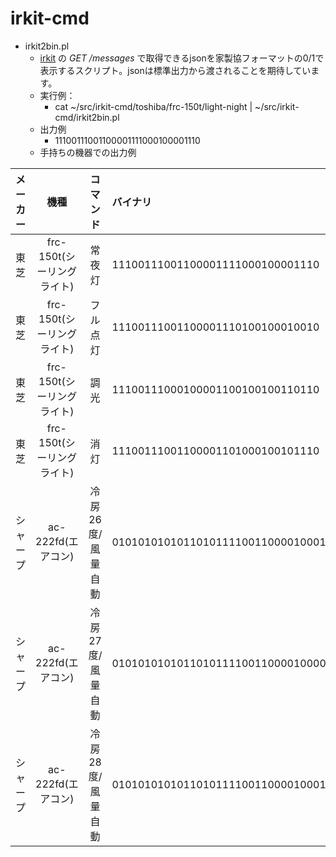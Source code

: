 # irkit-cmd
- irkit2bin.pl
	- [irkit](http://getirkit.com/ "IRKit") の *GET /messages* で取得できるjsonを家製協フォーマットの0/1で表示するスクリプト。jsonは標準出力から渡されることを期待しています。
	- 実行例：
		- cat ~/src/irkit-cmd/toshiba/frc-150t/light-night | ~/src/irkit-cmd/irkit2bin.pl
	- 出力例
		- 11100111001100001111000100001110
	- 手持ちの機器での出力例

|メーカー|機種|コマンド|バイナリ|
|:-----|:--:|:---:|:----|
|東芝  |frc-150t(シーリングライト)|常夜灯|11100111001100001111000100001110|
|東芝  |frc-150t(シーリングライト)|フル点灯|11100111001100001110100100010010|
|東芝  |frc-150t(シーリングライト)|調光  |11100111000100001100100100110110|
|東芝  |frc-150t(シーリングライト)|消灯  |11100111001100001101000100101110|
|シャープ|ac-222fd(エアコン)|冷房26度/風量自動|01010101010110101111001100001000100100001000100001000100000000001111000000000101000000000010011110000101|
|シャープ|ac-222fd(エアコン)|冷房27度/風量自動|01010101010110101111001100001000010100001000110001000100000000001111000000000101001000000010011110001111|
|シャープ|ac-222fd(エアコン)|冷房28度/風量自動|01010101010110101111001100001000100100001000100001000100000000001111000000000101000000000010011110000101|

